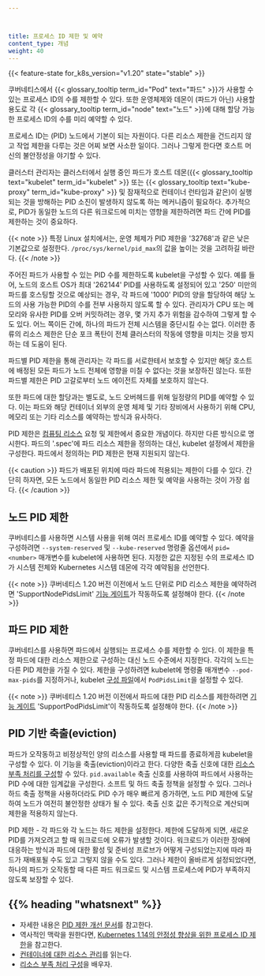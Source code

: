 ```yaml
---



title: 프로세스 ID 제한 및 예약
content_type: 개념
weight: 40
---
```


<!-- overview -->

{{< feature-state for_k8s_version="v1.20" state="stable" >}}

쿠버네티스에서 {{< glossary_tooltip term_id="Pod" text="파드" >}}가 사용할 수 있는 프로세스 ID의 수를 
제한할 수 있다.
또한 운영체제와 데몬이 (파드가 아닌) 사용할 용도로 각 {{< glossary_tooltip term_id="node" text="노드" >}}에 대해 할당 가능한 
프로세스 ID의 수를 미리 예약할 수 있다.

<!-- body -->

프로세스 ID는 (PID) 노드에서 기본이 되는 자원이다. 다른 리소스 제한을 건드리지 않고 
작업 제한을 다루는 것은 어찌 보면 사소한 일이다. 그러나 그렇게 한다면 호스트 머신의 불안정성을 야기할 수 있다.

클러스터 관리자는 클러스터에서 실행 중인 파드가 
호스트 데몬({{< glossary_tooltip text="kubelet" term_id="kubelet" >}} 또는 
{{< glossary_tooltip text="kube-proxy" term_id="kube-proxy" >}} 및 잠재적으로 컨테이너 런타임과 같은)이 
실행되는 것을 방해하는 PID 소진이 발생하지 않도록 하는 메커니즘이 필요하다.
추가적으로, PID가 동일한 노드의 다른 워크로드에 미치는 영향을 제한하려면 
파드 간에 PID를 제한하는 것이 중요하다.

{{< note >}}
특정 Linux 설치에서는, 운영 체제가 PID 제한을 '32768'과 같은 
낮은 기본값으로 설정한다. `/proc/sys/kernel/pid_max`의 값을 높이는 것을 고려하길 바란다.
{{< /note >}}

주어진 파드가 사용할 수 있는 PID 수를 제한하도록 kubelet을 구성할 수 있다.
예를 들어, 노드의 호스트 OS가 최대 '262144' PID를 사용하도록 설정되어 있고 
'250' 미만의 파드를 호스팅할 것으로 예상되는 경우, 각 파드에 '1000' PID의 양을 할당하여 
해당 노드의 사용 가능한 PID의 수를 전부 사용하지 않도록 할 수 있다. 관리자가
CPU 또는 메모리와 유사한 PID를 오버 커밋하려는 경우, 몇 가지 추가 위험을 
감수하여 그렇게 할 수도 있다. 어느 쪽이든 간에, 하나의 파드가 전체 시스템을 
중단시킬 수는 없다. 이러한 종류의 리소스 제한은 단순 포크 폭탄이 전체 클러스터의 작동에 영향을 
미치는 것을 방지하는 데 도움이 된다.

파드별 PID 제한을 통해 관리자는 각 파드를 서로한테서 보호할 수 있지만
해당 호스트에 배정된 모든 파드가 노드 전체에 영향을 미칠 수 없다는 것을 보장하진 않는다.
또한 파드별 제한은 PID 고갈로부터 노드 에이전트 자체를 보호하지 않는다.

또한 파드에 대한 할당과는 별도로, 노드 오버헤드를 위해 일정량의 PID를 
예약할 수 있다. 이는 파드와 해당 컨테이너 외부의 운영 체제 및 기타 장비에서 
사용하기 위해 CPU, 메모리 또는 기타 리소스를 예약하는 방식과 
유사하다.

PID 제한은 [컴퓨팅 리소스](/ko/docs/concepts/configuration/manage-resources-containers/)
요청 및 제한에서 중요한 개념이다.
하지만 다른 방식으로 명시한다. 파드의 '.spec'에
파드 리소스 제한을 정의하는 대신, kubelet 설정에서 
제한을 구성한다. 파드에서 정의하는 PID 제한은 현재 지원되지 않는다.

{{< caution >}}
파드가 배포된 위치에 따라 파드에 적용되는 제한이 
다를 수 있다. 간단히 하자면, 모든 노드에서 동일한 PID 리소스 제한 및 예약을 
사용하는 것이 가장 쉽다.
{{< /caution >}}

## 노드 PID 제한

쿠버네티스를 사용하면 시스템 사용을 위해 여러 프로세스 ID를 예약할 수 있다.
예약을 구성하려면 `--system-reserved` 및 `--kube-reserved` 명령줄 옵션에서 
`pid=<number>` 매개변수를 kubelet에 사용하면 된다.
지정한 값은 지정된 수의 프로세스 ID가 
시스템 전체와 Kubernetes 시스템 데몬에 각각 예약됨을 
선언한다.

{{< note >}}
쿠버네티스 1.20 버전 이전에서 노드 단위로 
PID 리소스 제한을 예약하려면 'SupportNodePidsLimit' 
[기능 게이트](/ko/docs/reference/command-line-tools-reference/feature-gates/)가 작동하도록 
설정해야 한다.
{{< /note >}}

## 파드 PID 제한

쿠버네티스를 사용하면 파드에서 실행되는 프로세스 수를 제한할 수 있다.
이 제한을 특정 파드에 대한 리소스 제한으로 구성하는 대신 노드 수준에서 지정한다.
각각의 노드는 다른 PID 제한을 가질 수 있다.
제한을 구성하려면 kubelet에 명령줄 매개변수 `--pod-max-pids`를 
지정하거나, kubelet [구성 파일](/docs/tasks/administer-cluster/kubelet-config-file/)에서 
`PodPidsLimit`을 설정할 수 있다.

{{< note >}}
쿠버네티스 1.20 버전 이전에서 파드에 대한 PID 리소스를 제한하려면
[기능 게이트](/ko/docs/reference/command-line-tools-reference/feature-gates/) 'SupportPodPidsLimit'이 
작동하도록 설정해야 한다.
{{< /note >}}

## PID 기반 축출(eviction)

파드가 오작동하고 비정상적인 양의 리소스를 사용할 때 파드를 종료하게끔 kubelet을 구성할 수 있다.
이 기능을 축출(eviction)이라고 한다. 다양한 
축출 신호에 대한 [리소스 부족 처리를 구성](/ko/docs/concepts/scheduling-eviction/node-pressure-eviction/)할 수 있다.
`pid.available` 축출 신호를 사용하여 파드에서 사용하는 PID 수에 대한 임계값을 구성한다.
소프트 및 하드 축출 정책을 설정할 수 있다.
그러나 하드 축출 정책을 사용하더라도 PID 수가 매우 빠르게 증가하면, 
노드 PID 제한에 도달하여 노드가 여전히 불안정한 상태가 될 수 있다.
축출 신호 값은 주기적으로 계산되며 제한을 적용하지 않는다.

PID 제한 - 각 파드와 각 노드는 하드 제한을 설정한다.
제한에 도달하게 되면, 새로운 PID를 가져오려고 할 때 워크로드에 오류가 발생할 것이다.
워크로드가 이러한 장애에 대응하는 방식과 파드에 대한 활성 및 준비성 프로브가 
어떻게 구성되었는지에 따라
파드가 재배포될 수도 있고 그렇지 않을 수도 있다. 그러나 제한이 올바르게 설정되었다면, 
하나의 파드가 오작동할 때 다른 파드 워크로드 및 시스템 프로세스에 PID가 부족하지 않도록 보장할 수 있다.

## {{% heading "whatsnext" %}}

- 자세한 내용은 [PID 제한 개선 문서](https://github.com/kubernetes/enhancements/blob/097b4d8276bc9564e56adf72505d43ce9bc5e9e8/keps/sig-node/20190129-pid-limiting.md)를 참고한다.
- 역사적인 맥락을 원한다면,
  [Kubernetes 1.14의 안정성 향상을 위한 프로세스 ID 제한](/blog/2019/04/15/process-id-limiting-for-stability-improvements-in-kubernetes-1.14/)을 참고한다.
- [컨테이너에 대한 리소스 관리](/ko/docs/concepts/configuration/manage-resources-containers/)를 읽는다.
- [리소스 부족 처리 구성](/ko/docs/concepts/scheduling-eviction/node-pressure-eviction/)을 배우자.
